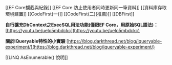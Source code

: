 [[EF Core攔截與紀錄]]
[[EF Core 防止使用者同時更新同一筆資料]]
[[資料庫存取環境建置]]
[[CodeFirst(一)]]
[[CodeFirst(二)(推薦)]]
[[DBFirst]]


**自行擴充DbContext之ExecSQL用法功能(僅限EF Core，用原始SQL語法)：**
[https://youtu.be/uelo5mbdckc](https://youtu.be/uelo5mbdckc)


**關於IQueryable特性的小實驗**
[https://blog.darkthread.net/blog/iqueryable-experiment/](https://blog.darkthread.net/blog/iqueryable-experiment/)

[[LINQ AsEnumerable() 說明]]